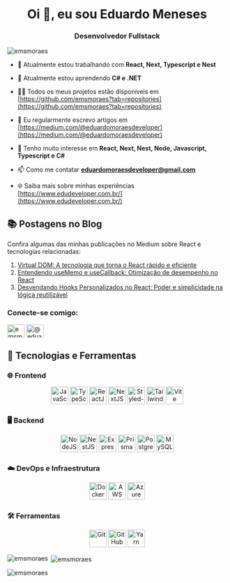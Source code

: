 <h1 align="center">Oi 👋, eu sou Eduardo Meneses</h1>
<h3 align="center">Desenvolvedor Fullstack</h3>

<p align="left"> <img src="https://komarev.com/ghpvc/?username=emsmoraes&label=Visualizações%20do%20perfil&color=0e75b6&style=flat" alt="emsmoraes" /> </p>

- 🔭 Atualmente estou trabalhando com **React, Next, Typescript e Nest**
  
- 🌱 Atualmente estou aprendendo **C# e .NET**

- 👨‍💻 Todos os meus projetos estão disponíveis em [https://github.com/emsmoraes?tab=repositories](https://github.com/emsmoraes?tab=repositories)

- 📝 Eu regularmente escrevo artigos em [https://medium.com/@eduardomoraesdeveloper](https://medium.com/@eduardomoraesdeveloper)

- 💬 Tenho muito interesse em **React, Next, Nest, Node, Javascript, Typescript e C#**

- 📫 Como me contatar **eduardomoraesdeveloper@gmail.com**

- 🌐 Saiba mais sobre minhas experiências [https://www.edudeveloper.com.br/](https://www.edudeveloper.com.br/)

## 📚 Postagens no Blog

Confira algumas das minhas publicações no Medium sobre React e tecnologias relacionadas:

1. [Virtual DOM: A tecnologia que torna o React rápido e eficiente](https://medium.com/@eduardomoraesdeveloper/virtual-dom-a-tecnologia-que-torna-o-react-r%C3%A1pido-e-eficiente-fd30fa7d8d6d)
2. [Entendendo useMemo e useCallback: Otimização de desempenho no React](https://medium.com/@eduardomoraesdeveloper/entendendo-usememo-e-usecallback-otimiza%C3%A7%C3%A3o-de-desempenho-no-react-39ea527418c1)
3. [Desvendando Hooks Personalizados no React: Poder e simplicidade na lógica reutilizável](https://medium.com/@eduardomoraesdeveloper/desvendando-hooks-personalizados-no-react-poder-e-simplicidade-na-l%C3%B3gica-reutiliz%C3%A1vel-0655850c9454)

<h3 align="left">Conecte-se comigo:</h3>
<p align="left">
<a href="https://linkedin.com/in/emsmoraes" target="blank"><img align="center" src="https://raw.githubusercontent.com/rahuldkjain/github-profile-readme-generator/master/src/images/icons/Social/linked-in-alt.svg" alt="emsmoraes" height="30" width="40" /></a>
<a href="https://medium.com/@eduardomoraesdeveloper" target="blank"><img align="center" src="https://raw.githubusercontent.com/rahuldkjain/github-profile-readme-generator/master/src/images/icons/Social/medium.svg" alt="@eduardomoraesdeveloper" height="30" width="40" /></a>
</p>

## 🚀 Tecnologias e Ferramentas

### 🌐 Frontend
<div align="center">
  <img src="https://skillicons.dev/icons?i=js" height="40" alt="JavaScript" />
  <img src="https://skillicons.dev/icons?i=ts" height="40" alt="TypeScript" />
  <img src="https://skillicons.dev/icons?i=react" height="40" alt="ReactJS" />
  <img src="https://skillicons.dev/icons?i=nextjs" height="40" alt="NextJS" />
  <img src="https://skillicons.dev/icons?i=styledcomponents" height="40" alt="Styled-Components" />
  <img src="https://skillicons.dev/icons?i=tailwindcss" height="40" alt="Tailwind CSS" />
  <img src="https://skillicons.dev/icons?i=vite" height="40" alt="Vite" />
</div>

### 🖥️ Backend
<div align="center">
  <img src="https://skillicons.dev/icons?i=nodejs" height="40" alt="NodeJS" />
  <img src="https://skillicons.dev/icons?i=nestjs" height="40" alt="NestJS" />
  <img src="https://skillicons.dev/icons?i=express" height="40" alt="Express" />
  <img src="https://skillicons.dev/icons?i=prisma" height="40" alt="Prisma ORM" />
  <img src="https://skillicons.dev/icons?i=postgres" height="40" alt="PostgreSQL" />
  <img src="https://skillicons.dev/icons?i=mysql" height="40" alt="MySQL" />
</div>

### ☁️ DevOps e Infraestrutura
<div align="center">
  <img src="https://skillicons.dev/icons?i=docker" height="40" alt="Docker" />
  <img src="https://skillicons.dev/icons?i=aws" height="40" alt="AWS" />
  <img src="https://skillicons.dev/icons?i=azure" height="40" alt="Azure" />
</div>

### 🛠️ Ferramentas
<div align="center">
  <img src="https://skillicons.dev/icons?i=git" height="40" alt="Git" />
  <img src="https://skillicons.dev/icons?i=github" height="40" alt="GitHub" />
  <img src="https://skillicons.dev/icons?i=yarn" height="40" alt="Yarn" />
</div>


<p/>

<p><img align="left" src="https://github-readme-stats.vercel.app/api/top-langs?username=emsmoraes&show_icons=true&locale=pt-br&layout=compact" alt="emsmoraes" /></p>

<p>&nbsp;<img align="center" src="https://github-readme-stats.vercel.app/api?username=emsmoraes&show_icons=true&locale=pt-br" alt="emsmoraes" /></p>

<p><img align="center" src="https://github-readme-streak-stats.herokuapp.com/?user=emsmoraes&" alt="emsmoraes" /></p>

